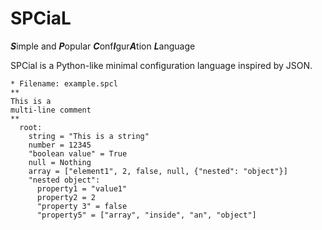 # SPCiaL
***S***imple and ***P***opular ***C***onf***I***gur***A***tion ***L***anguage

SPCial is a Python-like minimal configuration language inspired by JSON.

```
* Filename: example.spcl
**
This is a
multi-line comment
**
  root:
    string = "This is a string"
    number = 12345
    "boolean value" = True
    null = Nothing
    array = ["element1", 2, false, null, {"nested": "object"}]
    "nested object":
      property1 = "value1"
      property2 = 2
      "property 3" = false
      "property5" = ["array", "inside", "an", "object"]
```
